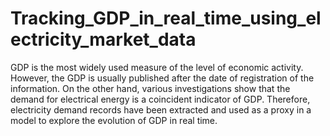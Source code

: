 # Tracking_GDP_in_real_time_using_electricity_market_data
GDP is the most widely used measure of the level of economic activity. However, the GDP is usually published after the date of registration of the information. On the other hand, various investigations show that the demand for electrical energy is a coincident indicator of GDP. Therefore, electricity demand records have been extracted and used as a proxy in a model to explore the evolution of GDP in real time.
